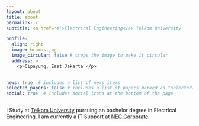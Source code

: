 ```yaml
---
layout: about
title: about
permalink: /
subtitle: <a href='#'>Electrical Engineering</a> Telkom University

profile:
  align: right
  image: bramas.jpg
  image_circular: false # crops the image to make it circular
  address: >
    <p>Cipayung, East Jakarta </p>
    

news: true  # includes a list of news items
selected_papers: false # includes a list of papers marked as "selected={true}"
social: true  # includes social icons at the bottom of the page
---
```


I Study at [Telkom University](https://telkomuniversity.ac.id/) pursuing an bachelor degree in Electrical Engineering. I am currently a IT Support at [NEC Corporate](https://id.nec.com/).  
